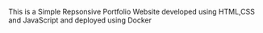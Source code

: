This is a Simple Repsonsive Portfolio Website developed using HTML,CSS and JavaScript and deployed using Docker
